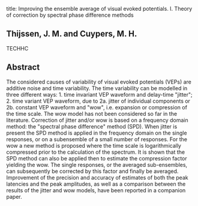 title: Improving the ensemble average of visual evoked potentials. I. Theory of correction by spectral phase difference methods

## Thijssen, J. M. and Cuypers, M. H.
TECHHC


## Abstract
The considered causes of variability of visual evoked potentials (VEPs) are additive noise and time variability. The time variability can be modelled in three different ways: 1. time invariant VEP waveform and delay-time "jitter"; 2. time variant VEP waveform, due to 2a. jitter of individual components or 2b. constant VEP waveform and "wow", i.e. expansion or compression of the time scale. The wow model has not been considered so far in the literature. Correction of jitter and/or wow is based on a frequency domain method: the "spectral phase difference" method (SPD). When jitter is present the SPD method is applied in the frequency domain on the single responses, or on a subensemble of a small number of responses. For the wow a new method is proposed where the time scale is logarithmically compressed prior to the calculation of the spectrum. It is shown that the SPD method can also be applied then to estimate the compression factor yielding the wow. The single responses, or the averaged sub-ensembles, can subsequently be corrected by this factor and finally be averaged. Improvement of the precision and accuracy of estimates of both the peak latencies and the peak amplitudes, as well as a comparison between the results of the jitter and wow models, have been reported in a companion paper.

